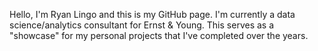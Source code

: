 Hello, I'm Ryan Lingo and this is my GitHub page.
I'm currently a data science/analytics consultant for Ernst & Young.
This serves as a "showcase" for my personal projects that I've completed over the years.

